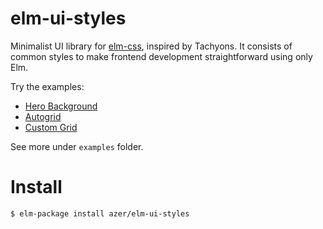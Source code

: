 # elm-ui-styles

Minimalist UI library for [elm-css](https://github.com/rtfeldman/elm-css), inspired by Tachyons. It consists of common styles to make frontend development straightforward using only Elm.

Try the examples:

* [Hero Background](https://ellie-app.com/nccHcbS39pa1)
* [Autogrid](https://ellie-app.com/n6QjGbrBYja1)
* [Custom Grid](https://ellie-app.com/mP59YVqd8Va1)

See more under `examples` folder.

# Install

```bash
$ elm-package install azer/elm-ui-styles
```
